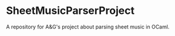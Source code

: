 SheetMusicParserProject
=======================

A repository for A&amp;G's project about parsing sheet music in OCaml.

